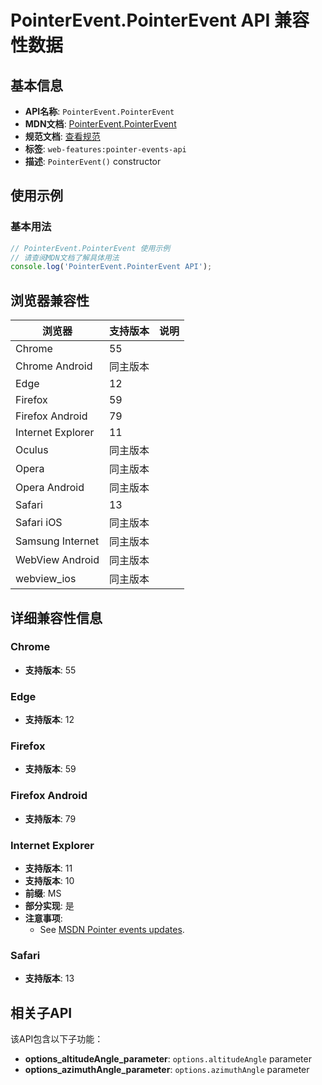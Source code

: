 # PointerEvent.PointerEvent API 兼容性数据

## 基本信息

- **API名称**: `PointerEvent.PointerEvent`
- **MDN文档**: [PointerEvent.PointerEvent](https://developer.mozilla.org/docs/Web/API/PointerEvent/PointerEvent)
- **规范文档**: [查看规范](https://w3c.github.io/pointerevents/#dom-pointerevent-constructor)
- **标签**: `web-features:pointer-events-api`
- **描述**: `PointerEvent()` constructor

## 使用示例

### 基本用法

```javascript
// PointerEvent.PointerEvent 使用示例
// 请查阅MDN文档了解具体用法
console.log('PointerEvent.PointerEvent API');
```

## 浏览器兼容性

| 浏览器 | 支持版本 | 说明 |
|--------|----------|------|
| Chrome | 55 |  |
| Chrome Android | 同主版本 |  |
| Edge | 12 |  |
| Firefox | 59 |  |
| Firefox Android | 79 |  |
| Internet Explorer | 11 |  |
| Oculus | 同主版本 |  |
| Opera | 同主版本 |  |
| Opera Android | 同主版本 |  |
| Safari | 13 |  |
| Safari iOS | 同主版本 |  |
| Samsung Internet | 同主版本 |  |
| WebView Android | 同主版本 |  |
| webview_ios | 同主版本 |  |

## 详细兼容性信息

### Chrome

- **支持版本**: 55

### Edge

- **支持版本**: 12

### Firefox

- **支持版本**: 59

### Firefox Android

- **支持版本**: 79

### Internet Explorer

- **支持版本**: 11
- **支持版本**: 10
- **前缀**: MS
- **部分实现**: 是
- **注意事项**:
  - See [MSDN Pointer events updates](https://msdn.microsoft.com/library/dn304886).

### Safari

- **支持版本**: 13

## 相关子API

该API包含以下子功能：

- **options_altitudeAngle_parameter**: `options.altitudeAngle` parameter
- **options_azimuthAngle_parameter**: `options.azimuthAngle` parameter

